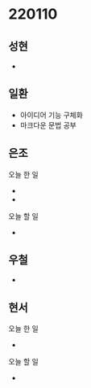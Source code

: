 # 220110

## 성현

-

## 일환

- 아이디어 기능 구체화
- 마크다운 문법 공부

## 은조

오늘 한 일

-

-

오늘 할 일

-

## 우철

-

## 현서

오늘 한 일

-

오늘 할 일

-
